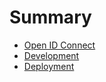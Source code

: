 # Summary

* [Open ID Connect](./OPENID.md)
* [Development](./DEVELOPMENT.md)
* [Deployment](./DEPLOYMENT.md)
